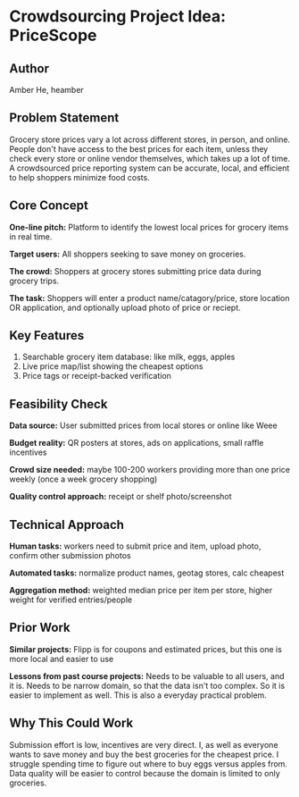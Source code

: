 # Crowdsourcing Project Idea: PriceScope

## Author
Amber He, heamber

## Problem Statement
Grocery store prices vary a lot across different stores, in person, and online.
People don't have access to the best prices for each item, unless they check every store or 
online vendor themselves, which takes up a lot of time. A crowdsourced price reporting system
can be accurate, local, and efficient to help shoppers minimize food costs. 

## Core Concept
**One-line pitch:** Platform to identify the lowest local prices for grocery items in real time. 

**Target users:** All shoppers seeking to save money on groceries. 

**The crowd:** Shoppers at grocery stores submitting price data during grocery trips.

**The task:** Shoppers will enter a product name/catagory/price, store location OR application, and optionally upload photo of price or reciept. 

## Key Features
1. Searchable grocery item database: like milk, eggs, apples
2. Live price map/list showing the cheapest options
3. Price tags or receipt-backed verification

## Feasibility Check
**Data source:** User submitted prices from local stores or online like Weee

**Budget reality:** QR posters at stores, ads on applications, small raffle incentives

**Crowd size needed:** maybe 100-200 workers providing more than one price weekly (once a week grocery shopping)

**Quality control approach:** receipt or shelf photo/screenshot

## Technical Approach
**Human tasks:** workers need to submit price and item, upload photo, confirm other submission photos

**Automated tasks:** normalize product names, geotag stores, calc cheapest

**Aggregation method:** weighted median price per item per store, higher weight for verified entries/people

## Prior Work
**Similar projects:** Flipp is for coupons and estimated prices, but this one is more local and easier to use

**Lessons from past course projects:** Needs to be valuable to all users, and it is. Needs to be narrow domain, so that the data isn't too complex. So it is easier to implement as well. This is also a everyday practical problem. 

## Why This Could Work
Submission effort is low, incentives are very direct. I, as well as everyone wants to save money and buy the best groceries for the cheapest price. I struggle spending time to figure out where to buy eggs versus apples from. Data quality will be easier to control because the domain is limited to only groceries.
